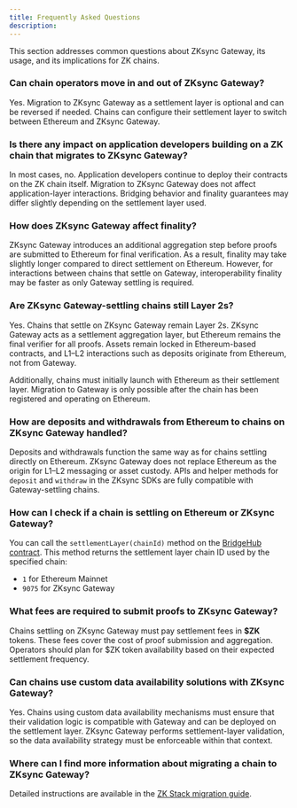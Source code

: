 ```yaml
---
title: Frequently Asked Questions
description:
---
```


This section addresses common questions about ZKsync Gateway, its usage, and its implications for ZK chains.

### Can chain operators move in and out of ZKsync Gateway?

Yes. Migration to ZKsync Gateway as a settlement layer is optional and can be reversed if needed.
Chains can configure their settlement layer to switch between Ethereum and ZKsync Gateway.

### Is there any impact on application developers building on a ZK chain that migrates to ZKsync Gateway?

In most cases, no. Application developers continue to deploy their contracts on the ZK chain itself.
Migration to ZKsync Gateway does not affect application-layer interactions.
Bridging behavior and finality guarantees may differ slightly depending on the settlement layer used.

### How does ZKsync Gateway affect finality?

ZKsync Gateway introduces an additional aggregation step before proofs are submitted to Ethereum for final verification.
As a result, finality may take slightly longer compared to direct settlement on Ethereum.
However, for interactions between chains that settle on Gateway, interoperability finality may be faster as only Gateway settling is required.

### Are ZKsync Gateway-settling chains still Layer 2s?

Yes. Chains that settle on ZKsync Gateway remain Layer 2s. ZKsync Gateway acts as a settlement aggregation layer,
but Ethereum remains the final verifier for all proofs.
Assets remain locked in Ethereum-based contracts, and L1–L2 interactions such as deposits originate from Ethereum, not from Gateway.

Additionally, chains must initially launch with Ethereum as their settlement layer.
Migration to Gateway is only possible after the chain has been registered and operating on Ethereum.

### How are deposits and withdrawals from Ethereum to chains on ZKsync Gateway handled?

Deposits and withdrawals function the same way as for chains settling directly on Ethereum. ZKsync Gateway does not replace
Ethereum as the origin for L1–L2 messaging or asset custody.
APIs and helper methods for `deposit` and `withdraw` in the ZKsync SDKs are fully compatible with Gateway-settling chains.

### How can I check if a chain is settling on Ethereum or ZKsync Gateway?

You can call the `settlementLayer(chainId)` method on the
[BridgeHub contract](https://etherscan.io/address/0x303a465B659cBB0ab36eE643eA362c509EEb5213#readProxyContract).
This method returns the settlement layer chain ID used by the specified chain:

- `1` for Ethereum Mainnet
- `9075` for ZKsync Gateway

### What fees are required to submit proofs to ZKsync Gateway?

Chains settling on ZKsync Gateway must pay settlement fees in **\$ZK** tokens.
These fees cover the cost of proof submission and aggregation.
Operators should plan for $ZK token availability based on their expected settlement frequency.

### Can chains use custom data availability solutions with ZKsync Gateway?

Yes. Chains using custom data availability mechanisms must ensure that their validation logic is compatible with Gateway and can be deployed
on the settlement layer. ZKsync Gateway performs settlement-layer validation, so the data availability strategy must be enforceable within that context.

### Where can I find more information about migrating a chain to ZKsync Gateway?

Detailed instructions are available in the [ZK Stack migration guide](../../zk-stack/running/gateway-settlement-layer).
